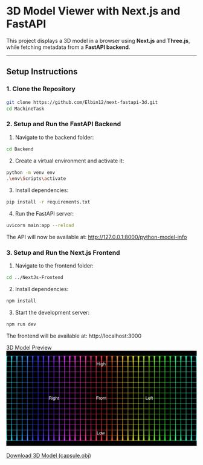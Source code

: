 # 3D Model Viewer with Next.js and FastAPI

This project displays a 3D model in a browser using **Next.js** and **Three.js**, while fetching metadata from a **FastAPI backend**.


---

## **Setup Instructions**

### **1. Clone the Repository**
```sh
git clone https://github.com/Elbin12/next-fastapi-3d.git
cd MachineTask
```

### **2. Setup and Run the FastAPI Backend**

1. Navigate to the backend folder:
```sh
cd Backend
```
2. Create a virtual environment and activate it:
 ```sh
 python -m venv env
 .\env\Scripts\activate
```
3. Install dependencies:
```sh
pip install -r requirements.txt
```
4. Run the FastAPI server:
```sh
uvicorn main:app --reload
```
The API will now be available at:
http://127.0.0.1:8000/python-model-info

### **3. Setup and Run the Next.js Frontend**

1. Navigate to the frontend folder:
```sh
cd ../NextJs-Frontend
```
2. Install dependencies:
```sh
npm install
```
3. Start the development server:
```sh
npm run dev
```
The frontend will be available at:
http://localhost:3000

3D Model Preview
![3D Model Preview](./NextJs-Frontend/nextjs-app/public/image.png)


[Download 3D Model (capsule.obj)](./NextJs-Frontend/nextjs-app/public/capsule.obj)

